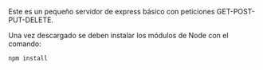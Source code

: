 Este es un pequeño servidor de express básico con peticiones GET-POST-PUT-DELETE.

Una vez descargado se deben instalar los módulos de Node con el comando:

```
npm install
```